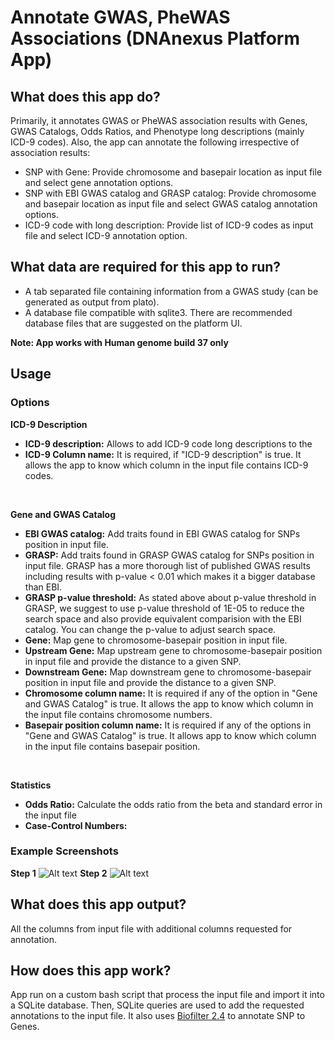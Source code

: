 <!-- dx-header -->
# Annotate GWAS, PheWAS Associations (DNAnexus Platform App)
<!-- /dx-header -->

## What does this app do?

Primarily, it annotates GWAS or PheWAS association results with Genes, GWAS Catalogs, Odds Ratios, and Phenotype long descriptions (mainly ICD-9 codes).
Also, the app can annotate the following irrespective of association results:

- SNP with Gene: Provide chromosome and basepair location as input file and select gene annotation options.
- SNP with EBI GWAS catalog and GRASP catalog: Provide chromosome and basepair location as input file and select GWAS catalog annotation options.
- ICD-9 code with long description: Provide list of ICD-9 codes as input file and select ICD-9 annotation option.

## What data are required for this app to run?

- A tab separated file containing information from a GWAS study (can be generated as output from plato). 
- A database file compatible with sqlite3. There are recommended database files that are suggested on the platform UI.

**Note: App works with Human genome build 37 only**

## Usage
### Options
**ICD-9 Description**

- **ICD-9 description:** Allows to add ICD-9 code long descriptions to the
- **ICD-9 Column name:** It is required, if "ICD-9 description" is true. It allows the app to know which column in the input file contains ICD-9 codes.

</br>

**Gene and GWAS Catalog**

- **EBI GWAS catalog:** Add traits found in EBI GWAS catalog for SNPs position in input file.
- **GRASP:** Add traits found in GRASP GWAS catalog for SNPs position in input file. GRASP has a more thorough list of published GWAS results including results with p-value < 0.01 which makes it a bigger database than EBI.
- **GRASP p-value threshold:** As stated above about p-value threshold in GRASP, we suggest to use p-value threshold of 1E-05 to reduce the search space and also provide equivalent comparision with the EBI catalog. You can change the p-value to adjust search space.
- **Gene:** Map gene to chromosome-basepair position in input file.
- **Upstream Gene:** Map upstream gene to chromosome-basepair position in input file and provide the distance to a given SNP.
- **Downstream Gene:** Map downstream gene to chromosome-basepair position in input file and provide the distance to a given SNP.
- **Chromosome column name:** It is required if any of the option in "Gene and GWAS Catalog" is true. It allows the app to know which column in the input file contains chromosome numbers.
- **Basepair position column name:** It is required if any of the options in "Gene and GWAS Catalog" is true. It allows app to know which column in the input file contains basepair position.

</br>

**Statistics**

- **Odds Ratio:** Calculate the odds ratio from the beta and standard error in the input file
- **Case-Control Numbers:**

### Example Screenshots
**Step 1**
![Alt text](../../blob/master/association_result_annotation/step1.png)
**Step 2**
![Alt text](../../blob/master/association_result_annotation/step2.png)



## What does this app output?

All the columns from input file with additional columns requested for annotation.

## How does this app work?

App run on a custom bash script that process the input file and import it into a SQLite database. Then, SQLite queries are used to add the requested annotations to the input file. It also uses [Biofilter 2.4](http://ritchielab.psu.edu/files/RL_software/biofilter-manual-2.4.pdf) to annotate SNP to Genes.
